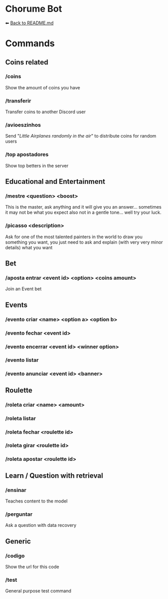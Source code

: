 
#  Chorume Bot

⬅ [Back to README.md](../README.md)

#  Commands

## Coins related

### /coins
Show the amount of coins you have
### /transferir
Transfer coins to another Discord user
### /avioeszinhos
Send "*Little Airplanes randomly in the air*" to distribute coins for random users
### /top apostadores
Show top betters in the server

## Educational and Entertainment

### /mestre \<question\> \<boost\>
This is the master, ask anything and it will give you an answer... sometimes it may not be what you expect also not in a gentle tone... well try your luck.
### /picasso \<description\>
Ask for one of the most talented painters in the world to draw you something you want, you just need to ask and explain (with very very minor details) what you want

## Bet
### /aposta entrar \<event id\> \<option\> \<coins amount\>
Join an Event bet

## Events
### /evento criar \<name\> \<option a\> \<option b\>

### /evento fechar \<event id\>

### /evento encerrar \<event id\> \<winner option\>

### /evento listar

### /evento anunciar \<event id\> \<banner\>

## Roulette

### /roleta criar \<name\> \<amount\>

### /roleta listar

### /roleta fechar \<roulette id\>

### /roleta girar \<roulette id\>

### /roleta apostar \<roulette id\>

## Learn / Question with retrieval

### /ensinar <content>
Teaches content to the model

### /perguntar <question>
Ask a question with data recovery

## Generic

### /codigo
Show the url for this code
### /test
General purpose test command